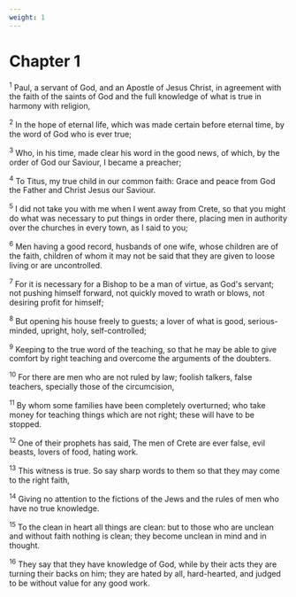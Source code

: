 ```yaml
---
weight: 1
---
```


# Chapter 1

<sup>1</sup> Paul, a servant of God, and an Apostle of Jesus Christ, in agreement with the faith of the saints of God and the full knowledge of what is true in harmony with religion, 

<sup>2</sup> In the hope of eternal life, which was made certain before eternal time, by the word of God who is ever true; 

<sup>3</sup> Who, in his time, made clear his word in the good news, of which, by the order of God our Saviour, I became a preacher; 

<sup>4</sup> To Titus, my true child in our common faith: Grace and peace from God the Father and Christ Jesus our Saviour. 

<sup>5</sup> I did not take you with me when I went away from Crete, so that you might do what was necessary to put things in order there, placing men in authority over the churches in every town, as I said to you; 

<sup>6</sup> Men having a good record, husbands of one wife, whose children are of the faith, children of whom it may not be said that they are given to loose living or are uncontrolled. 

<sup>7</sup> For it is necessary for a Bishop to be a man of virtue, as God's servant; not pushing himself forward, not quickly moved to wrath or blows, not desiring profit for himself; 

<sup>8</sup> But opening his house freely to guests; a lover of what is good, serious-minded, upright, holy, self-controlled; 

<sup>9</sup> Keeping to the true word of the teaching, so that he may be able to give comfort by right teaching and overcome the arguments of the doubters. 

<sup>10</sup> For there are men who are not ruled by law; foolish talkers, false teachers, specially those of the circumcision, 

<sup>11</sup> By whom some families have been completely overturned; who take money for teaching things which are not right; these will have to be stopped. 

<sup>12</sup> One of their prophets has said, The men of Crete are ever false, evil beasts, lovers of food, hating work. 

<sup>13</sup> This witness is true. So say sharp words to them so that they may come to the right faith, 

<sup>14</sup> Giving no attention to the fictions of the Jews and the rules of men who have no true knowledge. 

<sup>15</sup> To the clean in heart all things are clean: but to those who are unclean and without faith nothing is clean; they become unclean in mind and in thought. 

<sup>16</sup> They say that they have knowledge of God, while by their acts they are turning their backs on him; they are hated by all, hard-hearted, and judged to be without value for any good work. 


